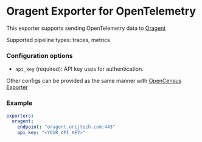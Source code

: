 # Oragent Exporter for OpenTelemetry

This exporter supports sending OpenTelemetry data to [Oragent](https://orijtech.com/oragent/)

Supported pipeline types: traces, metrics

### Configuration options

- `api_key` (required): API key uses for authentication.

Other configs can be provided as the same manner with [OpenCensus Exporter](https://github.com/open-telemetry/opentelemetry-collector/blob/master/exporter/opencensusexporter/README.md)

### Example

```yaml
exporters:
  oragent:
    endpoint: "oragent.orijtech.com:443"
    api_key: "<YOUR_API_KEY>"
```
